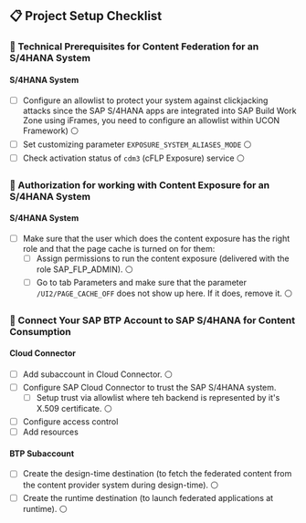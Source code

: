 ## 📋 Project Setup Checklist

### 🔧 Technical Prerequisites for Content Federation for an S/4HANA System
#### S/4HANA System
- [ ] Configure an allowlist to protect your system against clickjacking attacks since the SAP S/4HANA apps are integrated into SAP Build Work Zone using iFrames, you need to configure an allowlist within UCON Framework) ⚪
- [ ] Set customizing parameter `EXPOSURE_SYSTEM_ALIASES_MODE` ⚪
- [ ] Check activation status of `cdm3` (cFLP Exposure) service ⚪

### 🔧 Authorization for working with Content Exposure for an S/4HANA System
#### S/4HANA System
- [ ] Make sure that the user which does the content exposure has the right role and that the page cache is turned on for them:
  - [ ] Assign permissions to run the content exposure (delivered with the role SAP_FLP_ADMIN). ⚪
  - [ ] Go to tab Parameters and make sure that the parameter `/UI2/PAGE_CACHE_OFF` does not show up here. If it does, remove it. ⚪

### 🔧 Connect Your SAP BTP Account to SAP S/4HANA for Content Consumption
#### Cloud Connector
- [ ] Add subaccount in Cloud Connector. ⚪
- [ ] Configure SAP Cloud Connector to trust the SAP S/4HANA system.
  - [ ] Setup trust via allowlist where teh backend is represented by it's X.509 certificate. ⚪
- [ ] Configure access control
- [ ] Add resources
#### BTP Subaccount
- [ ] Create the design-time destination (to fetch the federated content from the content provider system during design-time). ⚪
- [ ] Create the runtime destination (to launch federated applications at runtime). ⚪
